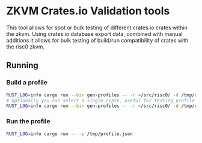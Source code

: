 # ZKVM Crates.io Validation tools

This tool allows for spot or bulk testing of different crates.io crates within the zkvm. Using crates.io database export data, combined with manual additions it allows for bulk testing of build/run compatibility of crates with the risc0 zkvm.

## Running

### Build a profile

```bash
RUST_LOG=info cargo run --bin gen-profiles -- -r ~/src/risc0/ -d /tmp/db-dump.tar.gz -o /tmp/profile.json
# Optionally you can select a single crate, useful for testing profile customizations:
RUST_LOG=info cargo run --bin gen-profiles -- -r ~/src/risc0/ -d /tmp/db-dump.tar.gz -o /tmp/profile.json -n lazy_static
```

### Run the profile

```bash
RUST_LOG=info cargo run -- -p /tmp/profile.json
```
